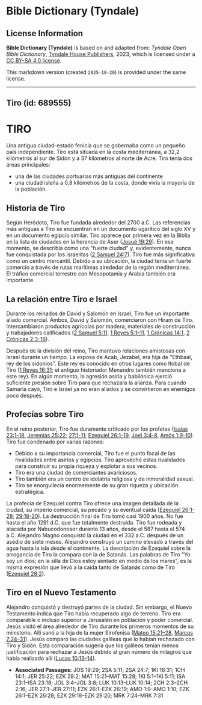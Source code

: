 # Bible Dictionary (Tyndale)

## License Information

**Bible Dictionary (Tyndale)** is based on and adapted from: _Tyndale Open Bible Dictionary_, [Tyndale House Publishers](https://tyndaleopenresources.com/), 2023, which is licensed under a [CC BY-SA 4.0 license](https://creativecommons.org/licenses/by-sa/4.0/legalcode.en).

This markdown version (created `2025-10-20`) is provided under the same license.



--------------------------------

## Tiro (id: 689555)

TIRO
====

Una antigua ciudad\-estado fenicia que se gobernaba como un pequeño país independiente. Tiro está situada en la costa mediterránea, a 32,2 kilómetros al sur de Sidón y a 37 kilómetros al norte de Acre. Tiro tenía dos áreas principales:

* una de las ciudades portuarias más antiguas del continente
* una ciudad isleña a 0,8 kilómetros de la costa, donde vivía la mayoría de la población.

Historia de Tiro
----------------

Según Heródoto, Tiro fue fundada alrededor del 2700 a.C. Las referencias más antiguas a Tiro se encuentran en un documento ugarítico del siglo XV y en un documento egipcio similar. Tiro aparece por primera vez en la Biblia en la lista de ciudades en la herencia de Aser ([Josué 19:29](https://ref.ly/Josh19:29)). En ese momento, se describía como una "fuerte ciudad" y, evidentemente, nunca fue conquistada por los israelitas ([2 Samuel 24:7](https://ref.ly/2Sam24:7)). Tiro fue más significativa como un centro mercantil. Debido a su ubicación, la ciudad tenía un fuerte comercio a través de rutas marítimas alrededor de la región mediterránea. El tráfico comercial terrestre con Mesopotamia y Arabia también era importante.

La relación entre Tiro e Israel
-------------------------------

Durante los reinados de David y Salomón en Israel, Tiro fue un importante aliado comercial. Ambos, David y Salomón, comerciaron con Hiram de Tiro. Intercambiaron productos agrícolas por madera, materiales de construcción y trabajadores calificados ([2 Samuel 5:11,](https://ref.ly/2Sam5:11) [1 Reyes 5:1–11,](https://ref.ly/1Kgs5:1-1Kgs5:11) [1 Crónicas 14:1,](https://ref.ly/1Chr14:1) [2 Crónicas 2:3](https://ref.ly/2Chr2:3-2Chr2:16)[\-](https://ref.ly/1Kgs5:1-1Kgs5:11)[16](https://ref.ly/2Chr2:3-2Chr2:16)).

Después de la división del reino, Tiro mantuvo relaciones amistosas con Israel durante un tiempo. La esposa de Acab, Jezabel, era hija de "Ethbaal, rey de los sidonios". Este rey es conocido en otros lugares como Itobal de Tiro ([1 Reyes 16:31](https://ref.ly/1Kgs16:31); el antiguo historiador Menandro también menciona a este rey). En algún momento, la agresión asiria y babilónica ejerció suficiente presión sobre Tiro para que rechazara la alianza. Para cuando Samaria cayó, Tiro e Israel ya no eran aliados y se convirtieron en enemigos poco después.

Profecías sobre Tiro
--------------------

En el reino posterior, Tiro fue duramente criticado por los profetas ([Isaías 23:1–18,](https://ref.ly/Isa23:1-Isa23:18) [Jeremías 25:22](https://ref.ly/Jer25:22); [27:1](https://ref.ly/Jer27:1-Jer27:11)[\-](https://ref.ly/Isa23:1-Isa23:18)[11](https://ref.ly/Jer27:1-Jer27:11); [Ezequiel 26:1](https://ref.ly/Ezek26:1-Ezek26:19)[\-](https://ref.ly/Isa23:1-Isa23:18)[19,](https://ref.ly/Ezek26:1-Ezek26:19) [Joel 3:4](https://ref.ly/Joel3:4-Joel3:8)[\-](https://ref.ly/Isa23:1-Isa23:18)[8,](https://ref.ly/Joel3:4-Joel3:8) [Amós 1:9](https://ref.ly/Amos1:9-Amos1:10)[\-](https://ref.ly/Isa23:1-Isa23:18)[10](https://ref.ly/Amos1:9-Amos1:10)). Tiro fue condenado por varias razones:

* Debido a su importancia comercial, Tiro fue el punto focal de las rivalidades entre asirios y egipcios. Tiro aprovechó estas rivalidades para construir su propia riqueza y explotar a sus vecinos.
* Tiro era una ciudad de comerciantes avariciosos.
* Tiro también era un centro de idolatría religiosa y de inmoralidad sexual.
* Tiro se enorgullecía enormemente de su gran riqueza y ubicación estratégica.

La profecía de Ezequiel contra Tiro ofrece una imagen detallada de la ciudad, su imperio comercial, su pecado y su eventual caída ([Ezequiel 26:1](https://ref.ly/Ezek26:1-Ezek26:28)[\-](https://ref.ly/Isa23:1-Isa23:18)[28](https://ref.ly/Ezek26:1-Ezek26:28); [29:18](https://ref.ly/Ezek29:18-Ezek29:20)[\-](https://ref.ly/Isa23:1-Isa23:18)[20](https://ref.ly/Ezek29:18-Ezek29:20)). La destrucción final de Tiro tomó casi 1900 años. No fue hasta el año 1291 d.C. que fue totalmente destruida. Tiro fue rodeada y atacada por Nabucodonosor durante 13 años, desde el 587 hasta el 574 a.C. Alejandro Magno conquistó la ciudad en el 332 a.C. después de un asedio de siete meses. Alejandro construyó un camino elevado a través del agua hasta la isla desde el continente. La descripción de Ezequiel sobre la arrogancia de Tiro la compara con la de Satanás. Las palabras de Tiro "Yo soy un dios; en la silla de Dios estoy sentado en medio de los mares", es la misma expresión que llevó a la caída tanto de Satanás como de Tiro ([Ezequiel 28:2](https://ref.ly/Ezek28:2)).

Tiro en el Nuevo Testamento
---------------------------

Alejandro conquistó y destruyó partes de la ciudad. Sin embargo, el Nuevo Testamento indica que Tiro había recuperado algo de terreno. Tiro era comparable o incluso superior a Jerusalén en población y poder comercial. Jesús visitó el área alrededor de Tiro durante los primeros momentos de su ministerio. Allí sanó a la hija de la mujer Sirofenisa ([Mateo 15:21–28,](https://ref.ly/Matt15:21-Matt15:28) [Marcos 7:24–31](https://ref.ly/Mark7:24-Mark7:31)). Jesús comparó las ciudades galileas que lo habían rechazado con Tiro y Sidón. Esta comparación sugería que los galileos tenían menos justificación para rechazar a Jesús debido al gran número de milagros que había realizado allí ([Lucas 10:13–14](https://ref.ly/Luke10:13-Luke10:14)).

* **Associated Passages:** JOS 19:29; 2SA 5:11; 2SA 24:7; 1KI 16:31; 1CH 14:1; JER 25:22; EZK 28:2; MAT 15:21–MAT 15:28; 1KI 5:1–1KI 5:11; ISA 23:1–ISA 23:18; JOL 3:4–JOL 3:8; LUK 10:13–LUK 10:14; 2CH 2:3–2CH 2:16; JER 27:1–JER 27:11; EZK 26:1–EZK 26:19; AMO 1:9–AMO 1:10; EZK 26:1–EZK 26:28; EZK 29:18–EZK 29:20; MRK 7:24–MRK 7:31


